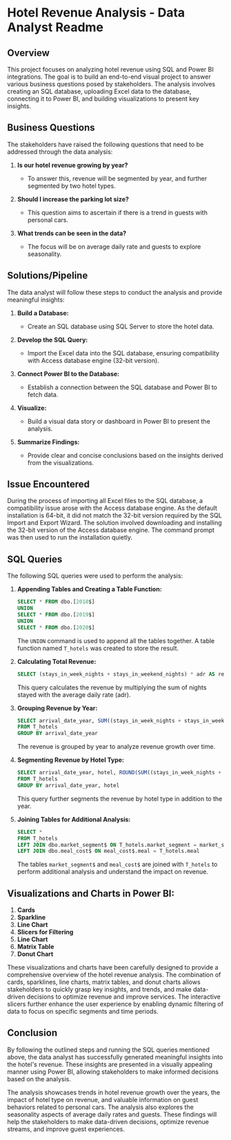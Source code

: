 # Hotel Revenue Analysis - Data Analyst Readme

## Overview
This project focuses on analyzing hotel revenue using SQL and Power BI integrations. The goal is to build an end-to-end visual project to answer various business questions posed by stakeholders. The analysis involves creating an SQL database, uploading Excel data to the database, connecting it to Power BI, and building visualizations to present key insights.

## Business Questions
The stakeholders have raised the following questions that need to be addressed through the data analysis:

1. **Is our hotel revenue growing by year?**
   - To answer this, revenue will be segmented by year, and further segmented by two hotel types.
   
2. **Should I increase the parking lot size?**
   - This question aims to ascertain if there is a trend in guests with personal cars.

3. **What trends can be seen in the data?**
   - The focus will be on average daily rate and guests to explore seasonality.

## Solutions/Pipeline
The data analyst will follow these steps to conduct the analysis and provide meaningful insights:

1. **Build a Database:**
   - Create an SQL database using SQL Server to store the hotel data.

2. **Develop the SQL Query:**
   - Import the Excel data into the SQL database, ensuring compatibility with Access database engine (32-bit version).

3. **Connect Power BI to the Database:**
   - Establish a connection between the SQL database and Power BI to fetch data.

4. **Visualize:**
   - Build a visual data story or dashboard in Power BI to present the analysis.

5. **Summarize Findings:**
   - Provide clear and concise conclusions based on the insights derived from the visualizations.

## Issue Encountered
During the process of importing all Excel files to the SQL database, a compatibility issue arose with the Access database engine. As the default installation is 64-bit, it did not match the 32-bit version required by the SQL Import and Export Wizard. The solution involved downloading and installing the 32-bit version of the Access database engine. The command prompt was then used to run the installation quietly.

## SQL Queries
The following SQL queries were used to perform the analysis:

1. **Appending Tables and Creating a Table Function:**
   ```sql
   SELECT * FROM dbo.[2018$]
   UNION
   SELECT * FROM dbo.[2019$]
   UNION
   SELECT * FROM dbo.[2020$]
   ```
   The `UNION` command is used to append all the tables together. A table function named `T_hotels` was created to store the result.

2. **Calculating Total Revenue:**
   ```sql
   SELECT (stays_in_week_nights + stays_in_weekend_nights) * adr AS revenue FROM T_hotels
   ```
   This query calculates the revenue by multiplying the sum of nights stayed with the average daily rate (adr).

3. **Grouping Revenue by Year:**
   ```sql
   SELECT arrival_date_year, SUM((stays_in_week_nights + stays_in_weekend_nights) * adr) AS revenue
   FROM T_hotels
   GROUP BY arrival_date_year
   ```
   The revenue is grouped by year to analyze revenue growth over time.

4. **Segmenting Revenue by Hotel Type:**
   ```sql
   SELECT arrival_date_year, hotel, ROUND(SUM((stays_in_week_nights + stays_in_weekend_nights) * adr), 2) AS revenue
   FROM T_hotels
   GROUP BY arrival_date_year, hotel
   ```
   This query further segments the revenue by hotel type in addition to the year.

5. **Joining Tables for Additional Analysis:**
   ```sql
   SELECT *
   FROM T_hotels
   LEFT JOIN dbo.market_segment$ ON T_hotels.market_segment = market_segment$.market_segment
   LEFT JOIN dbo.meal_cost$ ON meal_cost$.meal = T_hotels.meal
   ```
   The tables `market_segment$` and `meal_cost$` are joined with `T_hotels` to perform additional analysis and understand the impact on revenue.

## Visualizations and Charts in Power BI:

1. **Cards**
2. **Sparkline**
3. **Line Chart**
4. **Slicers for Filtering**
5. **Line Chart**
6. **Matrix Table**
7. **Donut Chart**

These visualizations and charts have been carefully designed to provide a comprehensive overview of the hotel revenue analysis. The combination of cards, sparklines, line charts, matrix tables, and donut charts allows stakeholders to quickly grasp key insights, and trends, and make data-driven decisions to optimize revenue and improve services. The interactive slicers further enhance the user experience by enabling dynamic filtering of data to focus on specific segments and time periods.

## Conclusion
By following the outlined steps and running the SQL queries mentioned above, the data analyst has successfully generated meaningful insights into the hotel's revenue. These insights are presented in a visually appealing manner using Power BI, allowing stakeholders to make informed decisions based on the analysis.

The analysis showcases trends in hotel revenue growth over the years, the impact of hotel type on revenue, and valuable information on guest behaviors related to personal cars. The analysis also explores the seasonality aspects of average daily rates and guests. These findings will help the stakeholders to make data-driven decisions, optimize revenue streams, and improve guest experiences.
